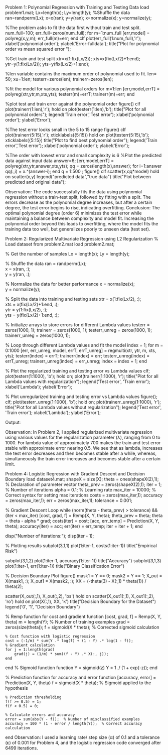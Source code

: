 Problem 1: Polynomial Regression with Training and Testing Data
load problem1.mat;
Lx=length(x);
Ly=length(y);
%Shuffle the data
ran=randperm(Lx);
x=x(ran);
y=y(ran);
x=normalize(x);
y=normalize(y);

%The problem asks to fit the data first without train and test split.
num_full=100;
err_full=zeros(num_full);
for m=1:num_full
[err,model] = polyreg(x,y,m);
err_full(m)=err;
end
clf
plot(err_full(1:num_full),'r');
xlabel('polynomial order');
ylabel('Error-fulldata');
title("Plot for polynomial order vs mean squared error ");

%Get train and test split
xtr=x(1:fix(Lx/2));
xts=x(fix(Lx/2)+1:end);
ytr=y(1:fix(Lx/2));
yts=y(fix(Lx/2)+1:end);

%len variable contains the maximum order of polynomial used to fit.
len= 50;
xu=1:len;
testerr=zeros(len);
trainerr=zeros(len);

%fit the model for various polynomial orders
for m=1:len
[err,model,errT] = polyreg(xtr,ytr,m,xts,yts);
testerr(m)=errT;
trainerr(m)=err;
end

%plot test and train error against the polynomial order
figure()
clf
plot(trainerr(1:len),'r');
hold on
plot(testerr(1:len),'b');
title("Plot for all polynomial orders");
legend('Train error','Test error');
xlabel('polynomial order');
ylabel('Error');

%The test error looks small in the 5 to 15 range
figure()
clf
plot(trainerr(5:15),'r');
xticklabels({5:15})
hold on
plot(testerr(5:15),'b');
xticklabels({5:15})
title("Plot to find best polynomial order");
legend('Train error','Test error');
xlabel('polynomial order');
ylabel('Error');

%The order with lowest error and small complexity is 6
%Plot the predicted data against input data
answer=6;
[err,model,errT] = polyreg(xtr,ytr,answer,xts,yts);
qq = zeros(length(x),answer);
for i=1:answer
qq(:,i) = x.^(answer-i);
end
q = 1:500 ;
figure()
clf
scatter(x,qq*model)
hold on
scatter(x,y)
legend("predicted data","true data")
title("Plot between predicted and original data");
     
Observation: The code successfully fits the data using polynomial regression without a train-test split, followed by fitting with a split. The errors decrease as the polynomial degree increases, but after a certain degree, the test error begins to rise, indicating overfitting.
Conclusion: The optimal polynomial degree (order 6) minimizes the test error while maintaining a balance between complexity and model fit. Increasing the polynomial order beyond this leads to overfitting, where the model fits the training data too well, but generalizes poorly to unseen data (test set).



Problem 2: Regularized Multivariate Regression using L2 Regularization
% Load dataset from problem2.mat
load problem2.mat;

% Get the number of samples
Lx = length(x);
Ly = length(y);

% Shuffle the data
ran = randperm(Lx);  
x = x(ran, :);  
y = y(ran, :);

% Normalize the data for better performance
x = normalize(x);  
y = normalize(y);

% Split the data into training and testing sets
xtr = x(1:fix(Lx/2), :);  
xts = x(fix(Lx/2)+1:end, :);  
ytr = y(1:fix(Lx/2), :);  
yts = y(fix(Lx/2)+1:end, :);

% Initialize arrays to store errors for different Lambda values
testerr = zeros(1000, 1);
trainerr = zeros(1000, 1);
testerr_unreg = zeros(1000, 1);
trainerr_unreg = zeros(1000, 1);

% Loop through different Lambda values and fit the model
index = 1;
for m = 0:1000
    [err, err_unreg, model, errT, errT_unreg] = regmulti(xtr, ytr, m, xts, yts);
    testerr(index) = errT;
    trainerr(index) = err;
    testerr_unreg(index) = errT_unreg;
    trainerr_unreg(index) = err_unreg;
    index = index + 1;
end

% Plot the regularized training and testing error vs Lambda values
clf;
plot(testerr(1:1000), 'b');
hold on;
plot(trainerr(1:1000), 'r');
title("Plot for all Lambda values with regularization");
legend('Test error', 'Train error');
xlabel('Lambda');
ylabel('Error');

% Plot unregularized training and testing error vs Lambda values
figure();
clf;
plot(testerr_unreg(1:1000), 'b');
hold on;
plot(trainerr_unreg(1:1000), 'r');
title("Plot for all Lambda values without regularization");
legend('Test error', 'Train error');
xlabel('Lambda');
ylabel('Error');


Output:
  
 
Observation: In Problem 2, I applied regularized multivariate regression using various values for the regularization parameter (λ), ranging from 0 to 1000. For lambda value of approximately 700 makes the train and test error stable with approximate error nearing 0.5. We see that as lambda, increases the test error decreases and then becomes stable after a while, whereas, simultaneously the train error increases and becomes stable after a certain limit.

Problem 4: Logistic Regression with Gradient Descent and Decision Boundary
load dataset4.mat;
shapeX = size(X);
theta = ones(shapeX(2),1); % Declaration of parameter vector
theta_prev = zeros(shapeX(2),1);
iter = 1; % Number of iterations
alpha = 0.1; % Learning rate
max_iter = 10000; % Correct syntax for setting max iterations
costs = zeros(max_iter,1);
accuracy = zeros(max_iter,1); 
err = zeros(max_iter,1);
tolerance = 0.001;

% Gradient Descent Loop
while (norm(theta - theta_prev) > tolerance) && (iter < max_iter)
    [cost, grad, f] = Remp(X, Y, theta);
    theta_prev = theta;
    theta = theta - alpha * grad;
    costs(iter) = cost;
    [acc, err_temp] = Prediction(X, Y, theta);
    accuracy(iter) = acc;
    err(iter) = err_temp;
    iter = iter + 1;
end

disp("Number of iterations:");
disp(iter - 1);

% Plotting results
subplot(3,1,1)
plot(1:iter-1, costs(1:iter-1))
title("Empirical Risk")

subplot(3,1,2)
plot(1:iter-1, accuracy(1:iter-1))
title("Accuracy")
subplot(3,1,3)
plot(1:iter-1, err(1:iter-1))
title("Binary Classification Error")

% Decision Boundary Plot
figure()
mask1 = Y == 0;
mask2 = Y == 1;
X_out = X(mask1, :);
X_out1 = X(mask2, :);
XX = (-theta(3) - X(:,1) * theta(1)) / theta(2);

scatter(X_out(:,1), X_out(:,2), 'bs')
hold on
scatter(X_out1(:,1), X_out1(:,2), 'ro')
hold on
plot(X(:,1), XX, 'k')
title("Decision Boundary for the Dataset")
legend('0', '1', "Decision Boundary")

% Remp function for cost and gradient
function [cost, grad, f] = Remp(X, Y, theta)
    m = length(Y);  % Number of training examples
    grad = zeros(size(theta));
    f = sigmoid(X * theta);  % Corrected sigmoid calculation
    
    % Cost function with logistic regression
    cost = (-1/m) * sum(Y .* log(f) + (1 - Y) .* log(1 - f));
    % Gradient calculation
    for j = 1:length(grad)
        grad(j) = (1/m) * sum((f - Y) .* X(:, j));
    end
end
% Sigmoid function
function Y = sigmoid(z)
    Y = 1 ./ (1 + exp(-z));
end

% Prediction function for accuracy and error
function [accuracy, error] = Prediction(X, Y, theta)
    f = sigmoid(X * theta);  % Sigmoid applied to the hypothesis
    
    % Prediction thresholding
    f(f >= 0.5) = 1;
    f(f < 0.5) = 0;
    
    % Calculate errors and accuracy
    error = sum(abs(Y - f));  % Number of misclassified examples
    accuracy = 100 * (1 - error / length(Y));  % Correct accuracy calculation
end
Observation:
 I used a learning rate/ step size (α) of 0.1 and a tolerance (ε) of 0.001 for Problem 4, and the logistic regression code converged after 6499 iterations.

 
 

